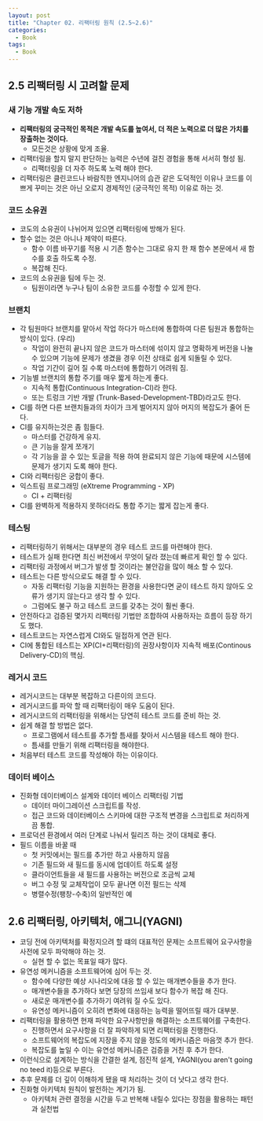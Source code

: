 ```yaml
---
layout: post
title: "Chapter 02. 리팩터링 원칙 (2.5~2.6)"
categories:
  - Book
tags:
  - Book
---
```


## 2.5 리팩터링 시 고려할 문제

### 새 기능 개발 속도 저하
- **리팩터링의 궁극적인 목적은 개발 속도를 높여서, 더 적은 노력으로 더 많은 가치를 장출하는 것이다.**
    - 모든것은 상황에 맞게 조율.
- 리팩터링을 할지 말지 판단하는 능력은 수년에 걸친 경험을 통해 서서히 형성 됨.
    - 리팩터링을 더 자주 하도록 노력 해야 한다.
- 리팩터링은 클린코드나 바람직한 엔지니어의 습관 같은 도덕적인 이유나 코드를 이쁘게 꾸미는 것은 아닌 오로지 경제적인 (궁극적인 목적) 이유로 하는 것.

### 코드 소유권

- 코도의 소유권이 나뉘어져 있으면 리팩터링에 방해가 된다.
- 할수 없는 것은 아니나 제약이 따른다.
    - 함수 이름 바꾸기를 적용 시 기존 함수는 그대로 유지 한 채 함수 본문에서 새 함수를 호출 하도록 수정.
    - 복잡해 진다.
- 코드의 소유권을 팀에 두는 것.
    - 팀원이라면 누구나 팀이 소유한 코드를 수정할 수 있게 한다.

### 브랜치

- 각 팀원마다 브랜치를 맡아서 작업 하다가 마스터에 통합하여 다른 팀원과 통합하는 방식이 있다. (우리)
    - 작업이 완전히 끝나지 않은 코드가 마스터에 섞이지 않고 명확하게 버전을 나눌 수 있으며 기능에 문제가 생겼을 경우 이전 상태로 쉽게 되돌릴 수 있다.
    - 작업 기간이 길어 질 수록 마스터에 통합하기 어려워 짐.
- 기능별 브랜치의 통합 주기를 매우 짧게 하는게 좋다.
    - 지속적 통합(Continuous Integration-CI)라 한다.
    - 또는 트렁크 기반 개발 (Trunk-Based-Development-TBD)라고도 한다.
- CI를 하면 다른 브랜치들과의 차이가 크게 벌어지지 않아 머지의 복잡도가 줄어 든다.
- CI를 유지하는것은 좀 힘들다.
    - 마스터를 건강하게 유지.
    - 큰 기능을 잘게 쪼개기
    - 각 기능을 끌 수 있는 토글을 적용 하여 완료되지 않은 기능에 때문에 시스템에 문제가 생기지 도록 해야 한다.
- CI와 리팩터링은 궁합이 좋다.
- 익스트림 프로그래밍 (eXtreme Programming - XP)
    - CI + 리팩터링
- CI를 완벽하게 적용하지 못하더라도 통합 주기는 짧게 잡는게 좋다.

### 테스팅

- 리팩터링하기 위해서는 대부분의 경우 테스트 코드를 마련해야 한다.
- 테스트가 실패 한다면 최신 버전에서 무엇이 달라 졌는데 빠르게 확인 할 수 있다.
- 리팩터링 과정에서 버그가 발생 할 것이라는 불안감을 많이 해소 할 수 있다.
- 테스트는 다른 방식으로도 해결 할 수 있다.
    - 자동 리팩터링 기능을 지원하는 환경을 사용한다면 굳이 테스트 하지 않아도 오류가 생기지 않는다고 생각 할 수 있다.
    - 그럼에도 불구 하고 테스트 코드를 갖추는 것이 훨씬 좋다.
- 안전하다고 검증된 몇가지 리팩터링 기법만 조합하여 사용하자는 흐름이 등장 하기도 했다.
- 테스트코드는 자연스럽게 CI와도 밀접하게 연관 된다.
- CI에 통합된 테스트는 XP(CI+리팩터링)의 권장사항이자 지속적 배포(Continous Delivery-CD)의 핵심.

### 레거시 코드

- 레거시코드는 대부분 복잡하고 다른이의 코드다.
- 레거시코드를 파악 할 때 리팩터링이 매우 도움이 된다.
- 레거시코드의 리팩터링을 위해서는 당연히 테스트 코드를 준비 하는 것.
- 쉽게 해결 할 방법은 없다.
    - 프로그램에서 테스트를 추가할 틈새를 찾아서 시스템을 테스트 해야 한다.
    - 틈새를 만들기 위해 리팩터링을 해야한다.
- 처음부터 테스트 코드를 작성해야 하는 이유이다.

### 데이터 베이스

- 진화형 데이터베이스 설계와 데이터 베이스 리팩터링 기법
    - 데이터 마이그레이션 스크립트를 작성.
    - 접근 코드와 데이터베이스 스키마에 대한 구조적 변경을 스크립트로 처리하게끔 통합.
- 프로덕션 환경에서 여러 단계로 나눠서 릴리즈 하는 것이 대체로 좋다.
- 필드 이름을 바꿀 때
    - 첫 커밋에서는 필드를 추가만 하고 사용하지 않음
    - 기존 필드와 새 필드를 동시에 업데이트 하도록 설정
    - 클라이언트들을 새 필드를 사용하는 버전으로 조금씩 교체
    - 버그 수정 및 교체작업이 모두 끝나면 이전 필드는 삭제
    - 병렬수정(팽창-수축)의 일반적인 예

## 2.6 리팩터링, 아키텍처, 애그니(YAGNI)

- 코딩 전에 아키텍처를 확정지으려 할 떄의 대표적인 문제는 소프트웨어 요구사항을 사전에 모두 파악해야 하는 것.
    - 실현 할 수 없는 목표일 때가 많다.
- 유연성 메커니즘을 소프트웨어에 심어 두는 것.
    - 함수에 다양한 예상 시나리오에 대응 할 수 있는 매개변수들을 추가 한다.
    - 매개변수들을 추가하다 보면 당장의 쓰임새 보다 함수가 복잡 해 진다.
    - 새로운 매개변수를 추가하기 여려워 질 수도 있다.
    - 유연성 메커니즘이 오히려 변화에 대응하는 능력을 떨어뜨릴 때가 대부분.
- 리팩터링을 활용하면 현재 파악한 요구사항만을 해결하는 소프트웨어를 구축한다.
    - 진행하면서 요구사항을 더 잘 파악하게 되면 리팩터링을 진행한다.
    - 소프트웨어의 복잡도에 지장을 주지 않을 정도의 메커니즘은 마음껏 추가 한다.
    - 복잡도를 높일 수 이는 유연성 메커니즘은 검증을 거친 후 추가 한다.
- 이런식으로 설계하는 방식을 간결한 설계, 점진적 설계, YAGNI(you aren't going no teed it)등으로 부른다.
- 추후 문제를 더 깊이 이해하게 됐을 때 처리하는 것이 더 낫다고 생각 한다.
- 진화형 아키텍처 원칙이 발전하는 계기가 됨.
    - 아키텍처 관련 결정을 시간을 두고 반복해 내릴수 있다는 장점을 활용하는 패턴과 실천법
